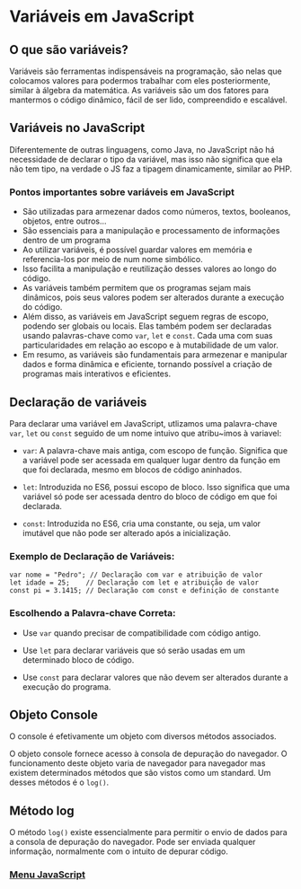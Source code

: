 # Variáveis em JavaScript

## O que são variáveis?

<p>Variáveis são ferramentas indispensáveis na programação, são nelas que colocamos valores para podermos trabalhar com eles posteriormente, similar à álgebra da matemática. As variáveis são um dos fatores para mantermos o código dinâmico, fácil de ser lido, compreendido e escalável.</p>

## Variáveis no JavaScript

<p>Diferentemente de outras linguagens, como Java, no JavaScript não há necessidade de declarar o tipo da variável, mas isso não significa que ela não tem tipo, na verdade o JS faz a tipagem dinamicamente, similar ao PHP.
</p>

### Pontos importantes sobre variáveis em JavaScript

- São utilizadas para armezenar dados como números, textos, booleanos, objetos, entre outros...
- São essenciais para a manipulação e processamento de informações dentro de um programa
- Ao utilizar variáveis, é possível guardar valores em memória e referencia-los por meio de num nome simbólico.
- Isso facilita a manipulação e reutilização desses valores ao longo do código.
- As variáveis também permitem que os programas sejam mais dinâmicos, pois seus valores podem ser alterados durante a execução do código.
- Além disso, as variáveis em JavaScript seguem regras de escopo, podendo ser globais ou locais. Elas também podem ser declaradas usando palavras-chave como `var`, `let` e `const`. Cada uma com suas particularidades em relação ao escopo e à mutabilidade de um valor.
- Em resumo, as variáveis são fundamentais para armezenar e manipular dados e forma dinâmica e eficiente, tornando possível a criação de programas mais interativos e eficientes. 

## Declaração de variáveis

Para declarar uma variável em JavaScript, utlizamos uma palavra-chave `var`, `let` ou `const` seguido de um nome intuivo que atribu~imos à variavel:

- `var`: A palavra-chave mais antiga, com escopo de função. Significa que a variável pode ser acessada em qualquer lugar dentro da função em que foi declarada, mesmo em blocos de código aninhados.

- `let`: Introduzida no ES6, possui escopo de bloco. Isso significa que uma variável só pode ser acessada dentro do bloco de código em que foi declarada.

- `const`:  Introduzida no ES6, cria uma constante, ou seja, um valor imutável que não pode ser alterado após a inicialização.

### Exemplo de Declaração de Variáveis:

```
var nome = "Pedro"; // Declaração com var e atribuição de valor
let idade = 25;    // Declaração com let e atribuição de valor
const pi = 3.1415; // Declaração com const e definição de constante

```

### Escolhendo a Palavra-chave Correta:

- Use `var` quando precisar de compatibilidade com código antigo.

- Use `let` para declarar variáveis ​​que só serão usadas em um determinado bloco de código.

- Use `const` para declarar valores que não devem ser alterados durante a execução do programa.

## Objeto Console

O console é efetivamente um objeto com diversos métodos associados.

O objeto console fornece acesso à consola de depuração do navegador. O funcionamento deste objeto varia de navegador para navegador mas existem determinados métodos que são vistos como um standard. Um desses métodos é o `log()`.

## Método log

O método `log()` existe essencialmente para permitir o envio de dados para a consola de depuração do navegador. Pode ser enviada qualquer informação, normalmente com o intuito de depurar código.

### [Menu JavaScript](../menu_javascript.md)